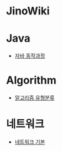 # JinoWiki

# Java

- [자바 동작과정](https://github.com/wlsgh7608/JinoWiki/blob/main/network/%EC%9E%90%EB%B0%94%20%EB%8F%99%EC%9E%91%EA%B3%BC%EC%A0%95.md)

# Algorithm

- [알고리즘 유형분류](https://github.com/wlsgh7608/JinoWiki/tree/main/algorithm)

# 네트워크

- [네트워크 기본](https://github.com/wlsgh7608/JinoWiki/blob/main/network/%EB%84%A4%ED%8A%B8%EC%9B%8C%ED%81%AC%20%EA%B8%B0%EB%B3%B8.md)
